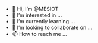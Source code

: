 - 👋 Hi, I’m @MESIOT
- 👀 I’m interested in ...
- 🌱 I’m currently learning ...
- 💞️ I’m looking to collaborate on ...
- 📫 How to reach me ...

<!---
MESIOT/MESIOT is a ✨ special ✨ repository because its `README.md` (this file) appears on your GitHub profile.
You can click the Preview link to take a look at your changes.
--->
